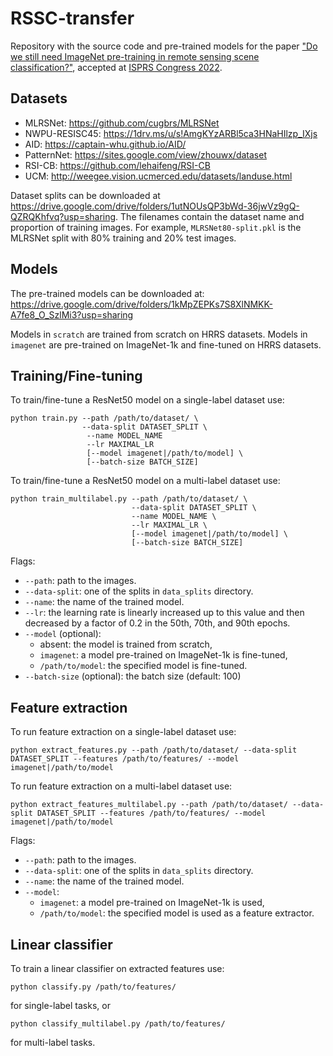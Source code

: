 # RSSC-transfer
Repository with the source code and pre-trained models for the paper ["Do we still need ImageNet pre-training in remote sensing scene classification?"](https://arxiv.org/abs/2111.03690), accepted at [ISPRS Congress 2022](https://www.isprs2022-nice.com/).

## Datasets

+ MLRSNet: https://github.com/cugbrs/MLRSNet
+ NWPU-RESISC45: https://1drv.ms/u/s!AmgKYzARBl5ca3HNaHIlzp_IXjs
+ AID: https://captain-whu.github.io/AID/
+ PatternNet: https://sites.google.com/view/zhouwx/dataset
+ RSI-CB: https://github.com/lehaifeng/RSI-CB
+ UCM: http://weegee.vision.ucmerced.edu/datasets/landuse.html

Dataset splits can be downloaded at https://drive.google.com/drive/folders/1utNOUsQP3bWd-36jwVz9gQ-QZRQKhfvq?usp=sharing. The filenames contain the dataset name and proportion of training images. For example, `MLRSNet80-split.pkl` is the MLRSNet split with 80% training and 20% test images.

## Models
The pre-trained models can be downloaded at: https://drive.google.com/drive/folders/1kMpZEPKs7S8XlNMKK-A7fe8_O_SzlMi3?usp=sharing

Models in `scratch` are trained from scratch on HRRS datasets. Models in `imagenet` are pre-trained on ImageNet-1k and fine-tuned on HRRS datasets.

## Training/Fine-tuning
To train/fine-tune a ResNet50 model on a single-label dataset use:

```
python train.py --path /path/to/dataset/ \
                --data-split DATASET_SPLIT \
                 --name MODEL_NAME 
                 --lr MAXIMAL_LR 
                 [--model imagenet|/path/to/model] \
                 [--batch-size BATCH_SIZE]
```

To train/fine-tune a ResNet50 model on a multi-label dataset use:

```
python train_multilabel.py --path /path/to/dataset/ \
                           --data-split DATASET_SPLIT \
                           --name MODEL_NAME \
                           --lr MAXIMAL_LR \
                           [--model imagenet|/path/to/model] \
                           [--batch-size BATCH_SIZE]
```

Flags:
+ `--path`: path to the images.
+ `--data-split`: one of the splits in `data_splits` directory.
+ `--name`: the name of the trained model.
+ `--lr`: the learning rate is linearly increased up to this value and then decreased by a factor of 0.2 in the 50th, 70th, and 90th epochs.
+ `--model` (optional): 
  - absent: the model is trained from scratch, 
  - `imagenet`: a model pre-trained on ImageNet-1k is fine-tuned, 
  - `/path/to/model`: the specified model is fine-tuned.
+ `--batch-size` (optional): the batch size (default: 100)

## Feature extraction
To run feature extraction on a single-label dataset use:

`python extract_features.py --path /path/to/dataset/ --data-split DATASET_SPLIT --features /path/to/features/ --model imagenet|/path/to/model`

To run feature extraction on a multi-label dataset use:

`python extract_features_multilabel.py --path /path/to/dataset/ --data-split DATASET_SPLIT --features /path/to/features/ --model imagenet|/path/to/model`

Flags:
+ `--path`: path to the images.
+ `--data-split`: one of the splits in `data_splits` directory.
+ `--name`: the name of the trained model.
+ `--model`: 
  - `imagenet`: a model pre-trained on ImageNet-1k is used, 
  - `/path/to/model`: the specified model is used as a feature extractor.

## Linear classifier

To train a linear classifier on extracted features use:

`python classify.py /path/to/features/`

for single-label tasks, or

`python classify_multilabel.py /path/to/features/`

for multi-label tasks.


